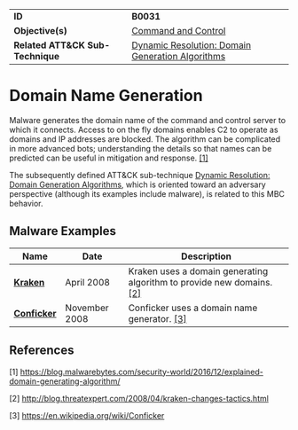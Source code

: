 |||
|---|---|
|**ID**|**B0031**|
|**Objective(s)**|[Command and Control](../command-and-control)|
|**Related ATT&CK Sub-Technique**|[Dynamic Resolution: Domain Generation Algorithms](https://attack.mitre.org/techniques/T1568/002/)|


Domain Name Generation
======================
Malware generates the domain name of the command and control server to which it connects. Access to on the fly domains enables C2 to operate as domains and IP addresses are blocked. The algorithm can be complicated in more advanced bots; understanding the details so that names can be predicted can be useful in mitigation and response. [[1]](#1)

The subsequently defined ATT&CK sub-technique [Dynamic Resolution: Domain Generation Algorithms](https://attack.mitre.org/techniques/T1568/002/), which is oriented toward an adversary perspective (although its examples include malware), is related to this MBC behavior.

Malware Examples
----------------
|Name|Date|Description|
|---|---|---|
|[**Kraken**](../xample-malware/kraken.md)|April 2008|Kraken uses a domain generating algorithm to provide new domains. [[2]](#2)|
|[**Conficker**](../xample-malware/conficker.md)|November 2008|Conficker uses a domain name generator. [[3]](#3)|

References
----------
<a name="1">[1]</a> https://blog.malwarebytes.com/security-world/2016/12/explained-domain-generating-algorithm/

<a name="2">[2]</a> http://blog.threatexpert.com/2008/04/kraken-changes-tactics.html

<a name="3">[3]</a> https://en.wikipedia.org/wiki/Conficker
